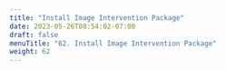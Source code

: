 ```yaml
---
title: "Install Image Intervention Package"
date: 2023-05-26T08:54:02-07:00
draft: false
menuTitle: "62. Install Image Intervention Package"
weight: 62
---
```


